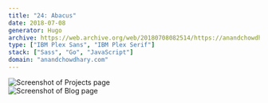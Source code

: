 ```yaml
---
title: "24: Abacus"
date: 2018-07-08
generator: Hugo
archive: https://web.archive.org/web/20180708082514/https://anandchowdhary.com/
type: ["IBM Plex Sans", "IBM Plex Serif"]
stack: ["Sass", "Go", "JavaScript"]
domain: "anandchowdhary.com"
---
```


<div class="image shadow"><img alt="Screenshot of Projects page" src="/images/versions/24/projects.png"></div>
<div class="image shadow"><img alt="Screenshot of Blog page" src="/images/versions/24/blog.png"></div>

